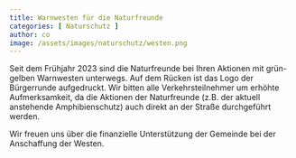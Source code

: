 ```yaml
---
title: Warnwesten für die Naturfreunde
categories: [ Naturschutz ]
author: co
image: /assets/images/naturschutz/westen.png
---
```

Seit dem Frühjahr 2023 sind die Naturfreunde bei Ihren Aktionen mit grün-gelben Warnwesten unterwegs. Auf dem Rücken ist das Logo der Bürgerrunde aufgedruckt. Wir bitten alle Verkehrsteilnehmer um erhöhte Aufmerksamkeit, da die Aktionen der Naturfreunde (z.B. der aktuell anstehende Amphibienschutz) auch direkt an der Straße durchgeführt werden. 

Wir freuen uns über die finanzielle Unterstützung der Gemeinde bei der Anschaffung der Westen.